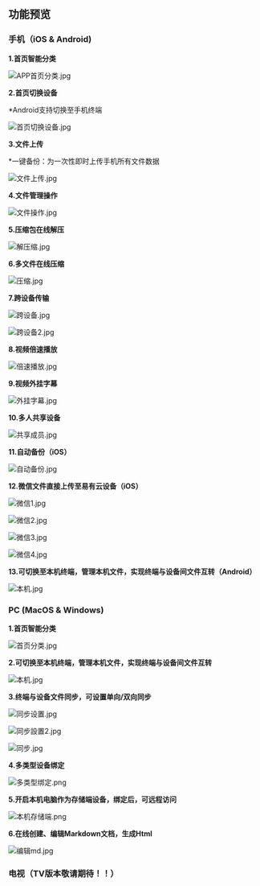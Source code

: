 ## 功能预览

### 手机（iOS & Android)

**1.首页智能分类**

![APP首页分类.jpg](./preview/APP%E9%A6%96%E9%A1%B5%E5%88%86%E7%B1%BB.jpg)

**2.首页切换设备**

*Android支持切换至手机终端

![首页切换设备.jpg](./preview/首页切换设备.jpg)

**3.文件上传**

*一键备份：为一次性即时上传手机所有文件数据

![文件上传.jpg](./preview/文件上传.jpg)

**4.文件管理操作**

![文件操作.jpg](./preview/文件操作.jpg)

**5.压缩包在线解压**

![解压缩.jpg](./preview/解压缩.jpg)

**6.多文件在线压缩**

![压缩.jpg](./preview/压缩.jpg)

**7.跨设备传输**

![跨设备.jpg](./preview/跨设备.jpg)

![跨设备2.jpg](./preview/跨设备2.jpg)

**8.视频倍速播放**

![倍速播放.jpg](./preview/倍速播放.jpg)

**9.视频外挂字幕**

![外挂字幕.jpg](./preview/外挂字幕.jpg)

**10.多人共享设备**

![共享成员.jpg](./preview/共享成员.jpg)

**11.自动备份（iOS）**

![自动备份.jpg](./preview/自动备份.jpg)

**12.微信文件直接上传至易有云设备（iOS）**

![微信1.jpg](./preview/微信1.jpg)

![微信2.jpg](./preview/微信2.jpg)

![微信3.jpg](./preview/微信3.jpg)

![微信4.jpg](./preview/微信4.jpg)

**13.可切换至本机终端，管理本机文件，实现终端与设备间文件互转（Android）**

![本机.jpg](./preview/本机.jpg)


### PC (MacOS & Windows)

**1.首页智能分类**

![首页分类.jpg](./preview/首页分类.jpg)

**2.可切换至本机终端，管理本机文件，实现终端与设备间文件互转**

![本机.jpg](./preview/本机.jpg)

**3.终端与设备文件同步，可设置单向/双向同步**

![同步设置.jpg](./preview/同步设置.jpg)

![同步設置2.jpg](./preview/同步設置2.jpg)

![同步.jpg](./preview/同步.jpg)

**4.多类型设备绑定**

![多类型绑定.png](./preview/多类型绑定.png)

**5.开启本机电脑作为存储端设备，绑定后，可远程访问**

![本机存储端.png](./preview/本机存储端.png)

**6.在线创建、编辑Markdown文档，生成Html**

![编辑md.jpg](./preview/%E7%BC%96%E8%BE%91md.jpg)


### 电视（TV版本敬请期待！！）
